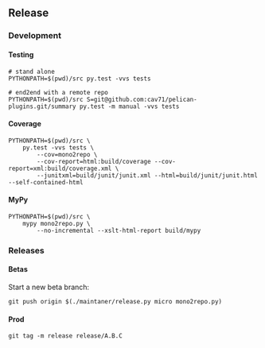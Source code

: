 ## Release

### Development

#### Testing
```
# stand alone
PYTHONPATH=$(pwd)/src py.test -vvs tests

# end2end with a remote repo
PYTHONPATH=$(pwd)/src S=git@github.com:cav71/pelican-plugins.git/summary py.test -m manual -vvs tests
```

#### Coverage
```
PYTHONPATH=$(pwd)/src \
    py.test -vvs tests \
        --cov=mono2repo \
        --cov-report=html:build/coverage --cov-report=xml:build/coverage.xml \
        --junitxml=build/junit/junit.xml --html=build/junit/junit.html --self-contained-html
```

#### MyPy
```
PYTHONPATH=$(pwd)/src \
    mypy mono2repo.py \
        --no-incremental --xslt-html-report build/mypy
```

### Releases

#### Betas
Start a new beta branch:
```
git push origin $(./maintaner/release.py micro mono2repo.py)
```

#### Prod
```
git tag -m release release/A.B.C
```

